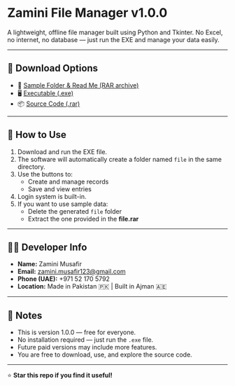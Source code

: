 # Zamini File Manager v1.0.0

A lightweight, offline file manager built using Python and Tkinter. No Excel, no internet, no database — just run the EXE and manage your data easily.

---

## 🔽 Download Options

- 📁 [Sample Folder & Read Me (RAR archive)](file.rar)  
- 🖥️ [Executable (.exe)](Zamini_File_Manager_v1.0.0.exe)  
- 📦 [Source Code (.rar)](Zamini_File_Manager_v1.0.0_Code.rar)

---

## 📘 How to Use

1. Download and run the EXE file.
2. The software will automatically create a folder named `file` in the same directory.
3. Use the buttons to:
   - Create and manage records
   - Save and view entries
4. Login system is built-in.
5. If you want to use sample data:
   - Delete the generated `file` folder
   - Extract the one provided in the **file.rar**

---

## 👨‍💻 Developer Info

- **Name:** Zamini Musafir  
- **Email:** zamini.musafir123@gmail.com  
- **Phone (UAE):** +971 52 170 5792  
- **Location:** Made in Pakistan 🇵🇰 | Built in Ajman 🇦🇪  

---

## 📌 Notes

- This is version 1.0.0 — free for everyone.
- No installation required — just run the `.exe` file.
- Future paid versions may include more features.
- You are free to download, use, and explore the source code.

---

⭐️ **Star this repo if you find it useful!**  
